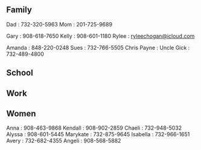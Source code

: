
## **Family**
Dad : 732-320-5963
Mom : 201-725-9689

Gary : 908-618-7650
Kelly : 908-601-1180
Rylee : ryleechogan@icloud.com

Amanda : 848-220-0248
Sues : 732-766-5505
Chris Payne : 
Uncle Gick : 732-489-4800

## **School**


## **Work**

## **Women**
Anna : 908-463-9868
Kendall : 908-902-2859
Chaeli : 732-948-5032
Alyssa : 908-601-5445
Marykate : 732-875-9645
Isabella : 732-966-1651
Avery : 732-682-4355
Angeli : 908-568-5882